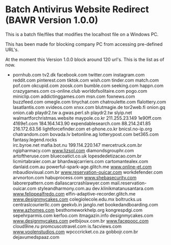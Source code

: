 # Batch Antivirus Website Redirect (BAWR Version 1.0.0)
This is a batch file/files that modifies the localhost file on a Windows PC.

This has been made for blocking company PC from accessing pre-defined URL's.

At the moment this Version 1.0.0 block around 120 url's.
This is the list as of now.

* pornhub.com
tv2.dk
facebook.com
twitter.com
instagram.com
reddit.com
pinterest.com
tiktok.com
wish.com
tinder.com
match.com
pof.com
okcupid.com
zoosk.com
bumble.com
seeking.com
happn.com
crazygames.com
cs-online.club
worldofsolitaire.com
pogo.com
miniclip.com
addictinggames.com
msn.com
foxnews.com
buzzfeed.com
omegle.com
tinychat.com
chatroulette.com
flalottery.com
lasatlantis.com
xvideos.com
xnxx.com
blutmagie.de
tor2web.fi
onion.gq
onion.cab
playdr2.tw
a.gwas.perl.sh
playdr2.tw
slyip.net
walmartforchristmas.website
maypole.co.kr
211.255.23.149
1e90ff.com
4169e1.com
184.164.143.90
expendablesearch.com
88.214.241.85
216.172.63.56
lightforcefinder.com
et-phone.co.kr
bnicsl.no-ip.org
chatrandom.com
bovada.lv
betonline.ag
lotterypost.com
bet365.com
fantasy.legend.rocks  
irc.byroe.net
mafia.bot.nu
199.114.220.147
mercetruck.com.br
ngipharmacy.com
www.lizsol.com
diamondsgrouphr.com
artoftheruse.com
bluecoatict.co.uk
lopesdedetizacao.com.br
licmirtabraier.com.ar
bhardwajcarriers.com
cartomantealex.com
danlaid.com.au
powerful-spark-age.glitch.me
www.online-et.com
mbaudiovisual.com.br
www.reservation-ouicar.com
workdefender.com
arvnorton.com
habuprocess.com
www.shebasecurity.com
laborerpattern.com
dallascarcrashlawyer.com
mail.reservation-ouicar.com
styleandharmony.com.au
dev.klinikmatanusantara.com
www.felippealfredo.com
elfin-adaptive-recorder.glitch.me
www.designmycakes.com
colegiolecole.edu.mx
boltrucks.us
centraslcourierllc.com
geekvb.in
janglo.net
bookedandboarding.com
www.azhomes.com
besthomeworkhelp.org
kongrespdgi.com
sepehrparmis.com
kerfoo.com
itmagazin.info
designmycakes.com
www.designmycakes.com
petbijoux.com.br
www.facepooc.com
cloud9ine.ru
promcuscotravel.com
is.facviews.com
www.voolenstudios.com
wpcccricket.co.za
gobbojr.com.br
dejavumedspaaz.com
